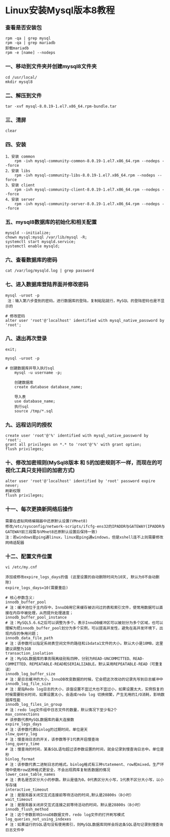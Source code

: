 # Linux安装Mysql版本8教程

### 查看是否安装包

	rpm -qa | grep mysql
	rpm -qa | grep mariadb 
	卸载mariadb
	rpm -e [name] --nodeps

### 一、移动到文件夹并创建mysql8文件夹
	
	cd /usr/local/
	mkdir mysql8

### 二、解压到文件
	
	tar -xvf mysql-8.0.19-1.el7.x86_64.rpm-bundle.tar
	
### 三、清屏

	clear

### 四、安装
	1、安装 common
		rpm -ivh mysql-community-common-8.0.19-1.el7.x86_64.rpm --nodeps --force
	2、安装 libs
		rpm -ivh mysql-community-libs-8.0.19-1.el7.x86_64.rpm --nodeps --force
	3、安装 client
		rpm -ivh mysql-community-client-8.0.19-1.el7.x86_64.rpm --nodeps --force
	4、安装 server
		rpm -ivh mysql-community-server-8.0.19-1.el7.x86_64.rpm --nodeps --force

### 五、mysql8数据库的初始化和相关配置

	mysqld --initialize;
	chown mysql:mysql /var/lib/mysql -R;
	systemctl start mysqld.service;
	systemctl enable mysqld;

### 六、查看数据库的密码
	
	cat /var/log/mysqld.log | grep password

### 七、进入数据库登陆界面并修改密码
	
	mysql -uroot -p 
	 注：输入第六步查到的密码，进行数据库的登陆，复制粘贴就行，MySQL 的登陆密码也是不显示的
	 
	# 修改密码
 	alter user 'root'@'localhost' identified with mysql_native_password by 'root';

### 八、退出再次登录

	exit;
	
	mysql -uroot -p 
	
	# 创建数据库并导入执行sql
		mysql -u username -p;

		创建数据库
		create database database_name;

		导入表
		use database_name;
		执行sql
		source /tmp/*.sql

### 九、远程访问的授权
	
	create user 'root'@'%' identified with mysql_native_password by 'root';
	grant all privileges on *.* to 'root'@'%' with grant option;
	flush privileges;
	
### 十、修改加密规则(MySql8版本 和 5的加密规则不一样，而现在的可视化工具只支持旧的加密方式)

	alter user 'root'@'localhost' identified by 'root' password expire never;
	刷新权限
	flush privileges;
	
### 十一、每次更换新网络后操作

	需要在虚拟网络编辑器中还原默认设置(VMnet8)
	修改/etc/sysconfig/network-scripts/ifcfg-ens32的IPADDR与GATEWAY(IPADDR与GATEWAY前三段需与VMnet8还原默认设置后保持一致)
	注：若windows能ping通linux，linux能ping通windows，但是xshell连不上则需要修改网络适配器

### 十二、配置文件位置

    vi /etc/my.cnf

    添加或修改expire_logs_days的值 (这里设置的自动删除时间为10天, 默认为0不自动删除)
    expire_logs_days=10(需要重启)

    # 核心参数含义:
    innodb_buffer_pool 
    # 注：缓冲池位于主内存中，InnoDB用它来缓存被访问过的表和索引文件，使常用数据可以直接在内存中被处理，从而提升处理速度；
    innodb_buffer_pool_instance
    # 注：MySQL5.6.6之后可以调整为多个。表示InnoDB缓冲区可以被划分为多个区域，也可以理解为把innodb_buffer_pool划分为多个实例，可以提高并发性，避免在高并发环境下，出现内存的争用问题；
    innodb_data_file_path
    # 注：该参数可以指定系统表空间文件的路径和ibdata1文件的大小。默认大小是10MB，这里建议调整为1GB
    transaction_isolation
    # 注：MySQL数据库的事务隔离级别有四种，分别为READ-UNCOMMITTED、READ-COMMITTED、REPEATABLE-READ和SERIALIZABLE。默认采用REPEATABLE-READ（可重复读）
    innodb_log_buffer_size
    # 注：是日志缓冲的大小，InnoDB改变数据的时候，它会把这次改动的记录先写到日志缓冲中
    innodb_log_file_size
    # 注：是指Redo log日志的大小，该值设置不宜过大也不宜过小，如果设置太大，实例恢复的时候需要较长时间，如果设置太小，会造成redo log 切换频繁，产生无用的I/O消耗，影响数据库性能
    innodb_log_files_in_group
    # 注：redo log文件组中日志文件的数量，默认情况下至少有2个
    max_connections
    # 该参数代表MySQL数据库的最大连接数
    expire_logs_days
    # 注：该参数代表binlog的过期时间，单位是天
    slow_query_log
    # 注：慢查询日志的开关，该参数等于1代表开启慢查询
    long_query_time
    # 注：慢查询的时间，某条SQL语句超过该参数设置的时间，就会记录到慢查询日志中。单位是秒
    binlog_format
    # 注：该参数代表二进制日志的格式。binlog格式有三种statement、row和mixed。生产环境中使用row这种格式更安全，不会出现跨库复制丢数据的情况
    lower_case_table_names
    # 注：表名是否区分大小的参数。默认是值为0。0代表区分大小写，1代表不区分大小写，以小写存储
    interactive_timeout
    # 注：是服务器关闭交互式连接前等待活动的时间,默认是28800s（8小时）
    wait_timeout
    # 注：是服务器关闭非交互式连接之前等待活动的时间，默认是28800s（8小时）
    innodb_flush_method
    # 注：这个参数影响InnoDB数据文件，redo log文件的打开刷写模式
    log_queries_not_using_indexes
    # 注：如果运行的SQL语句没有使用索引，则MySQL数据库同样会将这条SQL语句记录到慢查询日志文件中
